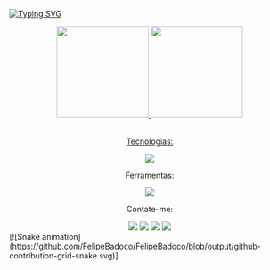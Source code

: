 [![Typing SVG](https://readme-typing-svg.herokuapp.com/?color=57BDDA&size=25&center=true&vStart=true&width=1000&lines=Olá,+Bem-vindo+ao+meu+repositório,+Sou+o+Felipe;Estou+estudando+programação!+👋+:%29)]([https://git.io/typing-svg](https://github.com/FelipeBadoco))

<div align="center">
  <a href="https://github.com/FelipeBadoco">
    <img height="165em" src="https://github-readme-stats.vercel.app/api?username=FelipeBadoco&show_icons=true&theme=transparent&include_all_commits=true&count_private=false&locale=pt-BR" />
    <img height="165em" src="https://github-readme-stats.vercel.app/api/top-langs/?username=FelipeBadoco&layout=compact&langs_count=7&theme=transparent&locale=pt-BR" />
</div>
<br>
<p align="center" color="#FFD166">Tecnologias:</p>

<p align="center">
  <a href="https://skillicons.dev">
    <img src="https://skillicons.dev/icons?i=html,css,js&theme=dark"/></a>
</p>

    
<p align="center">Ferramentas:</p>
    
<p align="center">
  <a href="https://skillicons.dev">
    <img src="https://skillicons.dev/icons?i=figma,git,linux,ps,vscode,xd&theme=dark"/></a>
</p>
<p align="center">Contate-me:</p>


<div align="center">
  <a href="https://www.linkedin.com/in/felipe-badoco/" target="_blank" rel="noopener noreferrer"><img src="https://img.shields.io/badge/-LinkedIn-%230077B5?style=for-the-badge&logo=linkedin&logoColor=white" target="_blank" rel="noopener noreferrer"></a>
  <a href="mailto:felipe.badoco.c@gmail.com" target="_blank" rel="noopener noreferrer"><img src="https://img.shields.io/badge/Gmail-D14836?style=for-the-badge&logo=gmail&logoColor=white" target="_blank" rel="noopener noreferrer"></a>
  <a href="https://twitter.com/FelipeBadoco" target="_blank" rel="noopener noreferrer"><img src="https://img.shields.io/badge/Twitter-1DA1F2?style=for-the-badge&logo=twitter&logoColor=white" target="_blank" rel="noopener noreferrer"></a>
  <a href="https://instagram.com/badoco.felipe_/" target="_blank" rel="noopener noreferrer"><img src="https://img.shields.io/badge/-Instagram-%23E4405F?style=for-the-badge&logo=instagram&logoColor=white" target="_blank" rel="noopener noreferrer"></a>
  
    
</div>
    [![Snake animation](https://github.com/FelipeBadoco/FelipeBadoco/blob/output/github-contribution-grid-snake.svg)]
